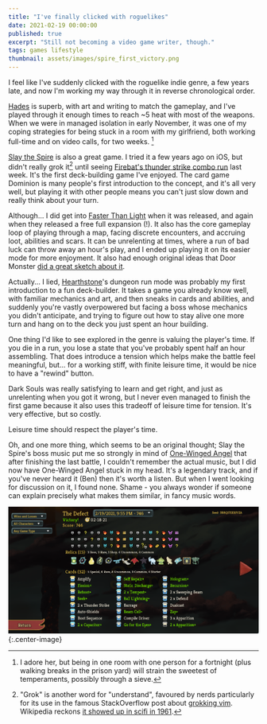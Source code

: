 ```yaml
---
title: "I've finally clicked with roguelikes"
date: 2021-02-19 00:00:00
published: true
excerpt: "Still not becoming a video game writer, though."
tags: games lifestyle
thumbnail: assets/images/spire_first_victory.png
---
```


I feel like I've suddenly clicked with the roguelike indie genre, a few years late, and now I'm working my way through it in reverse chronological order.

[Hades](https://www.supergiantgames.com/games/hades/) is superb, with art and writing to match the gameplay, and I've played through it enough times to reach ~5 heat with most of the weapons. When we were in managed isolation in early November, it was one of my coping strategies for being stuck in a room with my girlfriend, both working full-time and on video calls, for two weeks. [^1]

[Slay the Spire](https://www.megacrit.com/) is also a great game. I tried it a few years ago on iOS, but didn't really grok it[^2] until seeing [Firebat's thunder strike combo run](https://www.youtube.com/watch?v=0AkW9yk0D-M) last week. It's the first deck-building game I've enjoyed. The card game Dominion is many people's first introduction to the concept, and it's all very well, but playing it with other people means you can't just slow down and really think about your turn.

Although... I did get into [Faster Than Light](https://subsetgames.com/ftl.html) when it was released, and again when they released a free full expansion (!). It also has the core gameplay loop of playing through a map, facing discrete encounters, and accruing loot, abilities and scars. It can be unrelenting at times, where a run of bad luck can throw away an hour's play, and I ended up playing it on its easier mode for more enjoyment. It also had enough original ideas that Door Monster [did a great sketch about it](https://www.youtube.com/watch?v=RVHw5Hcat9s).

Actually... I lied, [Hearthstone](https://playhearthstone.com/)'s dungeon run mode was probably my first introduction to a fun deck-builder. It takes a game you already know well, with familiar mechanics and art, and then sneaks in cards and abilities, and suddenly you're vastly overpowered but facing a boss whose mechanics you didn't anticipate, and trying to figure out how to stay alive one more turn and hang on to the deck you just spent an hour building.

One thing I'd like to see explored in the genre is valuing the player's time. If you die in a run, you lose a state that you've probably spent half an hour assembling. That does introduce a tension which helps make the battle feel meaningful, but... for a working stiff, with finite leisure time, it would be nice to have a "rewind" button.

Dark Souls was really satisfying to learn and get right, and just as unrelenting when you got it wrong, but I never even managed to finish the first game because it also uses this tradeoff of leisure time for tension. It's very effective, but so costly.

Leisure time should respect the player's time.

Oh, and one more thing, which seems to be an original thought; Slay the Spire's boss music put me so strongly in mind of [One-Winged Angel](https://www.youtube.com/watch?v=hjS689rvbOw) that after finishing the last battle, I couldn't remember the actual music, but I did now have One-Winged Angel stuck in my head. It's a legendary track, and if you've never heard it (Ben) then it's worth a listen. But when I went looking for discussion on it, I found none. Shame - you always wonder if someone can explain precisely what makes them similar, in fancy music words.

![Screenshot of the Slay the Spire stats screen showing the successful build.](/assets/images/spire_first_victory.png){:.center-image}

[^1]: I adore her, but being in one room with one person for a fortnight (plus walking breaks in the prison yard) will strain the sweetest of temperaments, possibly through a sieve.
[^2]: "Grok" is another word for "understand", favoured by nerds particularly for its use in the famous StackOverflow post about [grokking vim](https://stackoverflow.com/a/1220118/2209946). Wikipedia reckons [it showed up in scifi in 1961](https://en.wikipedia.org/wiki/Grok).
